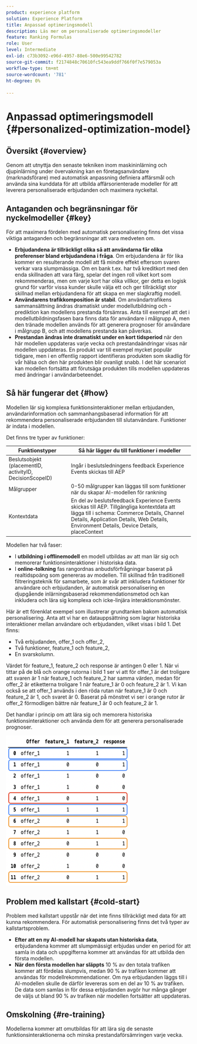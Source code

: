 ```yaml
---
product: experience platform
solution: Experience Platform
title: Anpassad optimeringsmodell
description: Läs mer om personaliserade optimeringsmodeller
feature: Ranking Formulas
role: User
level: Intermediate
exl-id: c73b3092-e96d-4957-88e6-500e99542782
source-git-commit: f2174848c70610fc543ea9ddf766f0f7e579053a
workflow-type: tm+mt
source-wordcount: '781'
ht-degree: 0%

---
```


# Anpassad optimeringsmodell {#personalized-optimization-model}

## Översikt {#overview}

Genom att utnyttja den senaste tekniken inom maskininlärning och djupinlärning under övervakning kan en företagsanvändare (marknadsförare) med automatisk anpassning definiera affärsmål och använda sina kunddata för att utbilda affärsorienterade modeller för att leverera personaliserade erbjudanden och maximera nyckeltal.

## Antaganden och begränsningar för nyckelmodeller {#key}

För att maximera fördelen med automatisk personalisering finns det vissa viktiga antaganden och begränsningar att vara medveten om.

* **Erbjudandena är tillräckligt olika så att användarna får olika preferenser bland erbjudandena i fråga**. Om erbjudandena är för lika kommer en resulterande modell att få mindre effekt eftersom svaren verkar vara slumpmässiga.
Om en bank t.ex. har två kreditkort med den enda skillnaden att vara färg, spelar det ingen roll vilket kort som rekommenderas, men om varje kort har olika villkor, ger detta en logisk grund för varför vissa kunder skulle välja ett och ger tillräckligt stor skillnad mellan erbjudandena för att skapa en mer slagkraftig modell.
* **Användarens trafikkomposition är stabil**. Om användartrafikens sammansättning ändras dramatiskt under modellutbildning och -prediktion kan modellens prestanda försämras. Anta till exempel att det i modellutbildningsfasen bara finns data för användare i målgrupp A, men den tränade modellen används för att generera prognoser för användare i målgrupp B, och att modellens prestanda kan påverkas.
* **Prestandan ändras inte dramatiskt under en kort tidsperiod** när den här modellen uppdateras varje vecka och prestandaändringar visas när modellen uppdateras. En produkt var till exempel mycket populär tidigare, men i en offentlig rapport identifieras produkten som skadlig för vår hälsa och den här produkten blir ovanligt snabb. I det här scenariot kan modellen fortsätta att förutsäga produkten tills modellen uppdateras med ändringar i användarbeteendet.

## Så här fungerar det {#how}

Modellen lär sig komplexa funktionsinteraktioner mellan erbjudanden, användarinformation och sammanhangsbaserad information för att rekommendera personaliserade erbjudanden till slutanvändare. Funktioner är indata i modellen.

Det finns tre typer av funktioner:

| Funktionstyper | Så här lägger du till funktioner i modeller |
|--------------|----------------------------|
| Beslutsobjekt (placementID, activityID, DecisionScopeID) | Ingår i beslutsledningens feedback Experience Events skickas till AEP |
| Målgrupper | 0-50 målgrupper kan läggas till som funktioner när du skapar AI-modellen för rankning |
| Kontextdata | En del av beslutsfeedback Experience Events skickas till AEP. Tillgängliga kontextdata att lägga till i schema: Commerce Details, Channel Details, Application Details, Web Details, Environment Details, Device Details, placeContext |

Modellen har två faser:

* I **utbildning i offlinemodell** en modell utbildas av att man lär sig och memorerar funktionsinteraktioner i historiska data.
* I **online-tolkning** fas rangordnas anbudsförfrågningar baserat på realtidspoäng som genereras av modellen. Till skillnad från traditionell filtreringsteknik för samarbete, som är svår att inkludera funktioner för användare och erbjudanden, är automatisk personalisering en djupgående inlärningsbaserad rekommendationsmetod och kan inkludera och lära sig komplexa och icke-linjära interaktionsmönster.

Här är ett förenklat exempel som illustrerar grundtanken bakom automatisk personalisering. Anta att vi har en datauppsättning som lagrar historiska interaktioner mellan användare och erbjudanden, vilket visas i bild 1. Det finns:
* Två erbjudanden, offer_1 och offer_2,
* Två funktioner, feature_1 och feature_2,
* En svarskolumn.

Värdet för feature_1, feature_2 och response är antingen 0 eller 1. När vi tittar på de blå och orange rutorna i bild 1 ser vi att för offer_1 är det troligare att svaren är 1 när feature_1 och feature_2 har samma värden, medan för offer_2 är etiketterna troligare 1 när feature_1 är 0 och feature_2 är 1. Vi kan också se att offer_1 används i den röda rutan när feature_1 är 0 och feature_2 är 1, och svaret är 0. Baserat på mönstret vi ser i orange rutor är offer_2 förmodligen bättre när feature_1 är 0 och feature_2 är 1.

Det handlar i princip om att lära sig och memorera historiska funktionsinteraktioner och använda dem för att generera personaliserade prognoser.

![](../assets/perso-ranking-schema.png)

## Problem med kallstart {#cold-start}

Problem med kallstart uppstår när det inte finns tillräckligt med data för att kunna rekommendera. För automatisk personalisering finns det två typer av kallstartsproblem.

* **Efter att en ny AI-modell har skapats utan historiska data**, erbjudandena kommer att slumpmässigt erbjudas under en period för att samla in data och uppgifterna kommer att användas för att utbilda den första modellen.
* **När den första modellen har släppts** 10 % av den totala trafiken kommer att fördelas slumpvis, medan 90 % av trafiken kommer att användas för modellrekommendationer. Om nya erbjudanden läggs till i AI-modellen skulle de därför levereras som en del av 10 % av trafiken. De data som samlas in för dessa erbjudanden avgör hur många gånger de väljs ut bland 90 % av trafiken när modellen fortsätter att uppdateras.

## Omskolning {#re-training}

Modellerna kommer att omutbildas för att lära sig de senaste funktionsinteraktionerna och minska prestandaförsämringen varje vecka.
